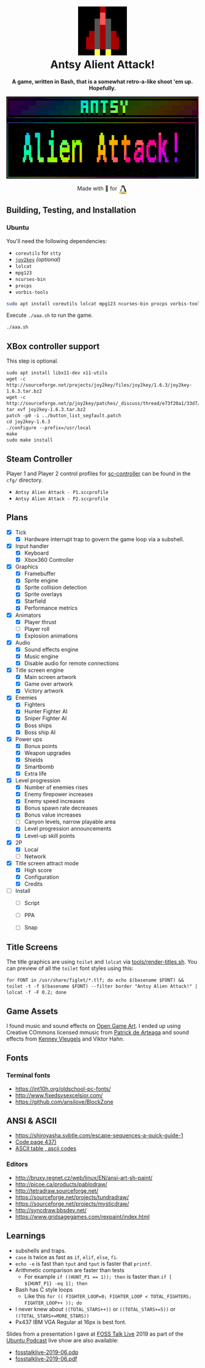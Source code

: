<h1 align="center">
  <img src="img/avatar.png" width="128" height="128" alt="Antsy Alien Attack!">
  <br />
  Antsy Alient Attack!
</h1>

<p align="center"><b>A game, written in Bash, that is a somewhat retro-a-like shoot 'em up. Hopefully.</b></p>

![Antsy Alien Attack!](img/title.png?raw=true)

<p align="center">Made with 💝 for <img src="https://raw.githubusercontent.com/anythingcodes/slack-emoji-for-techies/gh-pages/emoji/tux.png" align="top" width="24" /></p>

## Building, Testing, and Installation

### Ubuntu

You'll need the following dependencies:

  * `coreutils` for `stty`
  * [`joy2key`](https://sourceforge.net/projects/joy2key/) *(optional)*
  * `lolcat`
  * `mpg123`
  * `ncurses-bin`
  * `procps`
  * `vorbis-tools`

```bash
sudo apt install coreutils lolcat mpg123 ncurses-bin procps vorbis-tools
```

Execute `./aaa.sh` to run the game.

```bash
./aaa.sh
```

## XBox controller support

This step is optional.

```
sudo apt install libx11-dev x11-utils
wget -c http://sourceforge.net/projects/joy2key/files/joy2key/1.6.3/joy2key-1.6.3.tar.bz2
wget -c http://sourceforge.net/p/joy2key/patches/_discuss/thread/e73f20a1/33d7/attachment/button_list_segfault.patch
tar xvf joy2key-1.6.3.tar.bz2
patch -p0 -i ../button_list_segfault.patch
cd joy2key-1.6.3
./configure --prefix=/usr/local
make
sudo make install
```

## Steam Controller

Player 1 and Player 2 control profiles for [sc-controller](https://github.com/kozec/sc-controller) can be found in the `cfg/` directory.

   * `Antsy Alien Attack - P1.sccprofile`
   * `Antsy Alien Attack - P2.sccprofile`

## Plans

  - [x] Tick
    - [x] Hardware interrupt trap to govern the game loop via a subshell.
  - [x] Input handler
    - [x] Keyboard
    - [x] Xbox360 Controller
  - [x] Graphics
    - [x] Framebuffer
    - [x] Sprite engine
    - [x] Sprite collision detection
    - [X] Sprite overlays
    - [x] Starfield
    - [x] Performance metrics
  - [x] Animators
    - [x] Player thrust
    - [ ] Player roll
    - [x] Explosion animations
  - [x] Audio
    - [x] Sound effects engine
    - [x] Music engine
    - [x] Disable audio for remote connections
  - [x] Title screen engine
    - [x] Main screen artwork
    - [x] Game over artwork
    - [x] Victory artwork
  - [x] Enemies
    - [x] Fighters
    - [x] Hunter Fighter AI
    - [x] Sniper Fighter AI
    - [x] Boss ships
    - [x] Boss ship AI
  - [x] Power ups
    - [x] Bonus points
    - [x] Weapon upgrades
    - [x] Shields
    - [x] Smartbomb
    - [x] Extra life
  - [x] Level progression
    - [x] Number of enemies rises
    - [x] Enemy firepower increases
    - [x] Enemy speed increases
    - [x] Bonus spawn rate decreases
    - [x] Bonus value increases
    - [ ] Canyon levels, narrow playable area
    - [x] Level progression announcements
    - [x] Level-up skill points
  - [x] 2P
    - [x] Local
    - [ ] Network
  - [x] Title screen attract mode
    - [x] High score
    - [x] Configuration
    - [x] Credits
  - [ ] Install
    - [ ] Script
    - [ ] PPA
    - [ ] Snap


## Title Screens

The title graphics are using `toilet` and `lolcat` via [tools/render-titles.sh](tools/render-titles.sh).
You can preview of all the `toilet` font styles using this:

```
for FONT in /usr/share/figlet/*.tlf; do echo $(basename $FONT) && toilet -t -f $(basename $FONT) --filter border "Antsy Alien Attack!" | lolcat -f -F 0.2; done
```

## Game Assets

I found music and sound effects on [Open Game Art](https://opengameart.org).
I ended up using Creative COmmons licensed mmusic from [Patrick de Arteaga](https://patrickdearteaga.com)
and sound effects from [Kenney Vleugels](http://www.kenney.nl) and Viktor Hahn.

## Fonts

### Terminal fonts

  * https://int10h.org/oldschool-pc-fonts/
  * http://www.fixedsysexcelsior.com/
  * https://github.com/ansilove/BlockZone

## ANSI & ASCII

  * https://shiroyasha.svbtle.com/escape-sequences-a-quick-guide-1
  * [Code page 437)](https://en.wikipedia.org/wiki/Code_page_437)
  * [ASCII table , ascii codes](https://theasciicode.com.ar/)

### Editors

  * http://bruxy.regnet.cz/web/linux/EN/ansi-art-sh-paint/
  * http://picoe.ca/products/pablodraw/
  * http://tetradraw.sourceforge.net/
  * https://sourceforge.net/projects/tundradraw/
  * https://sourceforge.net/projects/mysticdraw/
  * http://syncdraw.bbsdev.net/
  * https://www.gridsagegames.com/rexpaint/index.html

## Learnings

  * subshells and traps.
  * `case` is twice as fast as `if`, `elif`, `else`, `fi`.
  * `echo -e` is fast than `tput` and `tput` is faster that `printf`.
  * Arithmetic comparison are faster than tests
    * For example `if ((HUNT_P1 == 1)); then` is faster than `if [ ${HUNT_P1} -eq 1]; then`
  * Bash has C style loops
    * Like this `for (( FIGHTER_LOOP=0; FIGHTER_LOOP < TOTAL_FIGHTERS; FIGHTER_LOOP++ )); do`
  * I never knew about `((TOTAL_STARS++))` or `((TOTAL_STARS+=5))` or `((TOTAL_STARS+=MORE_STARS))`
  * Px437 IBM VGA Regular at 16px is best font.

Slides from a presentation I gave at [FOSS Talk Live](https://fosstalk.com/) 2019 as part of the [Ubuntu Podcast](https://ubuntupodcast.org) live show are also available:

  * [fosstalklive-2019-06.odp](slides/fosstalklive-2019-06.odp)
  * [fosstalklive-2019-06.pdf](slides/fosstalklive-2019-06.pdf)
